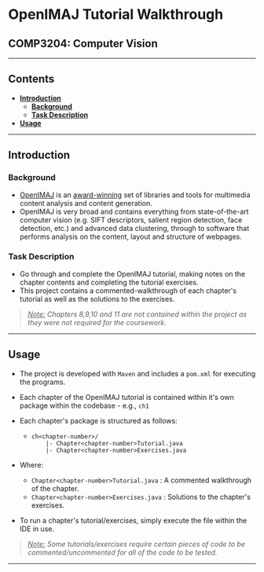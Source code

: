 # OpenIMAJ Tutorial Walkthrough
## COMP3204: Computer Vision
---

## Contents

- **[Introduction](#introduction)**
  * **[Background](#background)**
  * **[Task Description](#task-description)**
- **[Usage](#usage)**

---

## Introduction

### Background

- [OpenIMAJ](http://openimaj.org/) is an [award-winning](http://www.acmmm11.org/content-awards-recognitions.html) set of libraries and tools for multimedia content analysis and content generation. 
- OpenIMAJ is very broad and contains everything from state-of-the-art computer vision (e.g. SIFT descriptors, salient region detection, face detection, etc.) and advanced data clustering, through to software that performs analysis on the content, layout and structure of webpages.

### Task Description

- Go through and complete the OpenIMAJ tutorial, making notes on the chapter contents and completing the tutorial exercises.
- This project contains a commented-walkthrough of each chapter's tutorial as well as the solutions to the exercises.

> <u>*Note:*</u> *Chapters 8,9,10 and 11 are not contained within the project as they were not required for the coursework.*

---
## Usage

- The project is developed with `Maven` and includes a `pom.xml` for executing the programs.

- Each chapter of the OpenIMAJ tutorial is contained within it's own package within the codebase - e.g., `ch1`

- Each chapter's package is structured as follows:

  - ```
    ch<chapter-number>/
    	|- Chapter<chapter-number>Tutorial.java
    	|- Chapter<chapter-number>Exercises.java
    ```

- Where:

  - `Chapter<chapter-number>Tutorial.java` : A commented walkthrough of the chapter.
  - `Chapter<chapter-number>Exercises.java` : Solutions to the chapter's exercises. 


- To run a chapter's tutorial/exercises, simply execute the file within the IDE in use.

> <u>*Note:*</u> *Some tutorials/exercises require certain pieces of code to be commented/uncommented for all of the code to be tested.*

---
